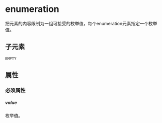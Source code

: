 # enumeration

把元素的内容限制为一组可接受的枚举值，每个enumeration元素指定一个枚举值。

## 子元素

```
EMPTY
```

## 属性

### 必须属性

##### value	

枚举值。
